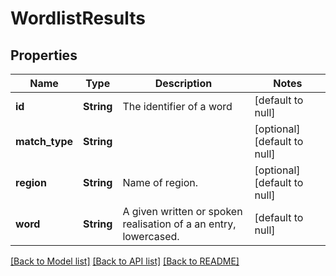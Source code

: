 # WordlistResults

## Properties
Name | Type | Description | Notes
------------ | ------------- | ------------- | -------------
**id** | **String** | The identifier of a word | [default to null]
**match_type** | **String** |  | [optional] [default to null]
**region** | **String** | Name of region. | [optional] [default to null]
**word** | **String** | A given written or spoken realisation of a an entry, lowercased. | [default to null]

[[Back to Model list]](../README.md#documentation-for-models) [[Back to API list]](../README.md#documentation-for-api-endpoints) [[Back to README]](../README.md)


